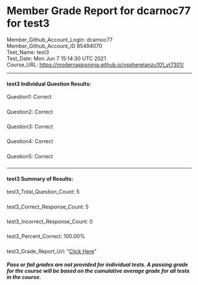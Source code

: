 # Member Grade Report for dcarnoc77 for test3  
   
Member_Github_Account_Login: dcarnoc77  
Member_Github_Account_ID 85494070  
Test_Name: test3  
Test_Date: Mon Jun  7 15:14:30 UTC 2021  
Course_URL: https://modernappsninja.github.io/vspheretanzu101_vt7301/  
   
---  
#### test3 Individual Question Results:  
Question1: Correct  
#####  
Question2: Correct  
#####  
Question3: Correct  
#####  
Question4: Correct  
#####  
Question5: Correct  
#####  
---  
#### test3 Summary of Results:  
test3_Total_Question_Count: 5  
#####  
test3_Correct_Response_Count: 5  
#####  
test3_Incorrect_Response_Count: 0  
#####  
test3_Percent_Correct: 100.00%  
#####  
test3_Grade_Report_Url: "[Click Here](https://github.com/modernappsninjas/dcarnoc77/blob/main/static/userdata/courses/vspheretanzu101_vt7301/grade_report.pr641.test3.md)"
##### Pass or fail grades are not provided for individual tests. A passing grade for the course will be based on the cumulative average grade for all tests in the course.  
